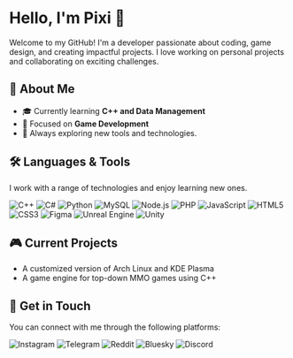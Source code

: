 # Hello, I'm **Pixi** 👋

Welcome to my GitHub! I'm a developer passionate about coding, game design, and creating impactful projects. I love working on personal projects and collaborating on exciting challenges.

## 🚀 About Me
- 🎓 Currently learning **C++ and Data Management**
- 💼 Focused on **Game Development**
- 🌱 Always exploring new tools and technologies.

## 🛠️ Languages & Tools
I work with a range of technologies and enjoy learning new ones.

![C++](https://img.shields.io/badge/C%2B%2B-00599C?style=flat&logo=c%2B%2B&logoColor=white) ![C#](https://img.shields.io/badge/C%23-239120?style=flat&logo=c-sharp&logoColor=white) ![Python](https://img.shields.io/badge/Python-3776AB?style=flat&logo=python&logoColor=white) ![MySQL](https://img.shields.io/badge/MySQL-00618A?style=flat&logo=mysql&logoColor=white) ![Node.js](https://img.shields.io/badge/Node.js-339933?style=flat&logo=node.js&logoColor=white) ![PHP](https://img.shields.io/badge/PHP-777BB4?style=flat&logo=php&logoColor=white) ![JavaScript](https://img.shields.io/badge/JavaScript-F7DF1E?style=flat&logo=javascript&logoColor=black) ![HTML5](https://img.shields.io/badge/HTML5-E34F26?style=flat&logo=html5&logoColor=white) ![CSS3](https://img.shields.io/badge/CSS3-1572B6?style=flat&logo=css3&logoColor=white) ![Figma](https://img.shields.io/badge/Figma-000000?style=flat&logo=figma&logoColor=white) ![Unreal Engine](https://img.shields.io/badge/Unreal_Engine-0E1128?style=flat&logo=unrealengine&logoColor=white) ![Unity](https://img.shields.io/badge/Unity-000000?style=flat&logo=unity&logoColor=white)

## 🎮 Current Projects
- A customized version of Arch Linux and KDE Plasma
- A game engine for top-down MMO games using C++

## 📱 Get in Touch
You can connect with me through the following platforms:

![Instagram](https://img.shields.io/badge/Instagram-E4405F?style=flat&logo=instagram&logoColor=white) ![Telegram](https://img.shields.io/badge/Telegram-0088CC?style=flat&logo=telegram&logoColor=white) ![Reddit](https://img.shields.io/badge/Reddit-FF4500?style=flat&logo=reddit&logoColor=white) ![Bluesky](https://img.shields.io/badge/Bluesky-2E5D7A?style=flat&logo=bluesky&logoColor=white) ![Discord](https://img.shields.io/badge/Discord-7289DA?style=flat&logo=discord&logoColor=white)
